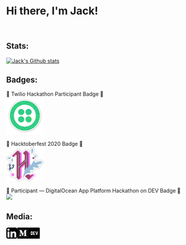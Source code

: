 # Hi there, I'm Jack!

<br/>

## Stats:

<a href="https://github.com/anuraghazra/github-readme-stats">
    <img align="center" src="https://github-readme-stats.vercel.app/api?username=jackmt9&theme=dark" alt="Jack's Github stats" />
</a>

<br/>

## Badges:

🏅 Twilio Hackathon Participant Badge 🏅  
<a href="https://dev.to/badge/twilio-hackathon-participant"> 
    <img width='100px' src="images/twilio.png"/>
</a>

🏅 Hacktoberfest 2020 Badge 🏅  
<a href="https://dev.to/badge/hacktoberfest-2020"> 
    <img width='100px' src="images/hacktoberfest.png"/>
</a>

🏅 Participant — DigitalOcean App Platform Hackathon on DEV Badge 🏅  
<a href="https://dev.to/badge/participant-e2-80-94-digitalocean-app-platform-hackathon-on-dev"> 
    <img width='100px' src="https://res.cloudinary.com/practicaldev/image/fetch/s--GeViEUBY--/c_limit,f_auto,fl_progressive,q_80,w_375/https://dev-to-uploads.s3.amazonaws.com/uploads/badge/badge_image/92/Image_from_iOS__3_.png"/>
</a>

## Media:

<a href="https://www.linkedin.com/in/jackmt9/">
    <img align="left" width="30px" src="images/linkedinButton.png" alt="LinkedIn" />
</a>

<a href="https://medium.com/@jackmt9">
    <img align="left" width="30px" src="images/mediumButton.png" alt="Medium" />
</a>

<a href="https://dev.to/jackmt9">
    <img align="left" width="30px" src="images/devButton.png" alt="Dev" />
</a>

<br/>

<!-- ## Algorithm Practice:
<a href="https://leetcode.com/Jackmt9/">
    <img align="left" width="30px" src="images/leetcode.png" alt="Leetcode" />
</a>

<a href="https://projecteuler.net/profile/jackmt9.png">
    <img align="left" height="60px" src="https://projecteuler.net/profile/jackmt9.png" alt="Euler" />
</a> -->

